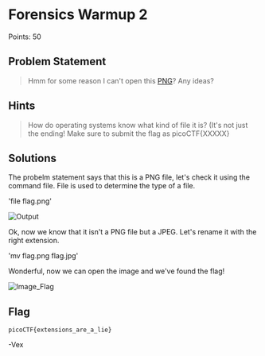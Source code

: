 # Forensics Warmup 2

Points: 50

## Problem Statement
>  Hmm for some reason I can't open this [PNG](https://2018shell.picoctf.com/static/032d65124629e45f0b5151aad4e7b5b1/flag.png)? Any ideas? 

## Hints
>  How do operating systems know what kind of file it is? (It's not just the ending!
>  Make sure to submit the flag as picoCTF{XXXXX}

## Solutions 

The probelm statement says that this is a PNG file, let's check it using the command file.
File is used to determine the type of a file. 

'file flag.png'

![Output](https://imgur.com/SBw2vRVl.png)

Ok, now we know that it isn't a PNG file but a JPEG. Let's rename it with the right extension.

'mv flag.png flag.jpg'

Wonderful, now we can open the image and we've found the flag!

![Image_Flag](https://imgur.com/8niEQ9Jl.png)

## Flag 

`picoCTF{extensions_are_a_lie}`

-Vex